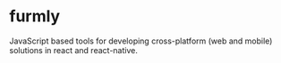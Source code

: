 # furmly
JavaScript based tools for developing cross-platform (web and mobile) solutions in react and react-native.
